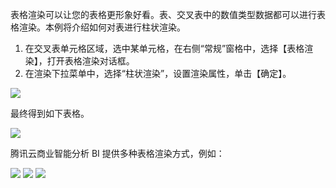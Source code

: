表格渲染可以让您的表格更形象好看。表、交叉表中的数值类型数据都可以进行表格渲染。本例将介绍如何对表进行柱状渲染。

1. 在交叉表单元格区域，选中某单元格，在右侧“常规”窗格中，选择【表格渲染】，打开表格渲染对话框。
2. 在渲染下拉菜单中，选择“柱状渲染”，设置渲染属性，单击【确定】。

 ![](https://main.qcloudimg.com/raw/706eac1ae75b6a7cf19a583ab20dac77.png)

最终得到如下表格。

![](https://main.qcloudimg.com/raw/85e5478377cfb58cce3de86172f3bed1.png)
 
腾讯云商业智能分析 BI 提供多种表格渲染方式，例如：

![](https://main.qcloudimg.com/raw/f5ce1bb3eb5829ba5e3667e1d204c46d.png)
![](https://main.qcloudimg.com/raw/d53ae730dd69ec0b7535c5dbabf98d0b.png)
![](https://main.qcloudimg.com/raw/0ac4f6fc3e71edc25228986b81e52b3d.png)